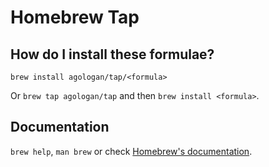 # Homebrew Tap

## How do I install these formulae?

`brew install agologan/tap/<formula>`

Or `brew tap agologan/tap` and then `brew install <formula>`.

## Documentation

`brew help`, `man brew` or check [Homebrew's documentation](https://docs.brew.sh).
